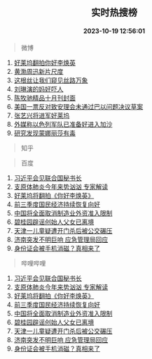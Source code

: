 <div align="center"><h2>实时热搜榜</h2><h4>2023-10-19 12:56:01</h4></div>

> 微博  

1. [好莱坞翻拍你好李焕英](https://s.weibo.com/weibo?q=%23%E5%A5%BD%E8%8E%B1%E5%9D%9E%E7%BF%BB%E6%8B%8D%E4%BD%A0%E5%A5%BD%E6%9D%8E%E7%84%95%E8%8B%B1%23&t=31&band_rank=1&Refer=top)<br />
2. [黄渤周迅新片尺度](https://s.weibo.com/weibo?q=%23%E9%BB%84%E6%B8%A4%E5%91%A8%E8%BF%85%E6%96%B0%E7%89%87%E5%B0%BA%E5%BA%A6%23&t=31&band_rank=2&Refer=top)<br />
3. [这根丝让我们窥见丝路万象](https://s.weibo.com/weibo?q=%23%E8%BF%99%E6%A0%B9%E4%B8%9D%E8%AE%A9%E6%88%91%E4%BB%AC%E7%AA%A5%E8%A7%81%E4%B8%9D%E8%B7%AF%E4%B8%87%E8%B1%A1%23&t=31&band_rank=3&Refer=top)<br />
4. [刘琳演的妈好吓人](https://s.weibo.com/weibo?q=%23%E5%88%98%E7%90%B3%E6%BC%94%E7%9A%84%E5%A6%88%E5%A5%BD%E5%90%93%E4%BA%BA%23&t=31&band_rank=4&Refer=top)<br />
5. [陈牧驰精品十月刊封面](https://s.weibo.com/weibo?q=%23%E9%99%88%E7%89%A7%E9%A9%B0%E7%B2%BE%E5%93%81%E5%8D%81%E6%9C%88%E5%88%8A%E5%B0%81%E9%9D%A2%23&t=31&band_rank=5&Refer=top)<br />
6. [美国一票反对致安理会未通过巴以问题决议草案](https://s.weibo.com/weibo?q=%23%E7%BE%8E%E5%9B%BD%E4%B8%80%E7%A5%A8%E5%8F%8D%E5%AF%B9%E8%87%B4%E5%AE%89%E7%90%86%E4%BC%9A%E6%9C%AA%E9%80%9A%E8%BF%87%E5%B7%B4%E4%BB%A5%E9%97%AE%E9%A2%98%E5%86%B3%E8%AE%AE%E8%8D%89%E6%A1%88%23&t=31&band_rank=6&Refer=top)<br />
7. [张艺兴将进军好莱坞](https://s.weibo.com/weibo?q=%23%E5%BC%A0%E8%89%BA%E5%85%B4%E5%B0%86%E8%BF%9B%E5%86%9B%E5%A5%BD%E8%8E%B1%E5%9D%9E%23&t=31&band_rank=7&Refer=top)<br />
8. [外媒称以色列军队已准备好进入加沙](https://s.weibo.com/weibo?q=%23%E5%A4%96%E5%AA%92%E7%A7%B0%E4%BB%A5%E8%89%B2%E5%88%97%E5%86%9B%E9%98%9F%E5%B7%B2%E5%87%86%E5%A4%87%E5%A5%BD%E8%BF%9B%E5%85%A5%E5%8A%A0%E6%B2%99%23&t=31&band_rank=8&Refer=top)<br />
9. [研究发现蒙娜丽莎有毒](https://s.weibo.com/weibo?q=%23%E7%A0%94%E7%A9%B6%E5%8F%91%E7%8E%B0%E8%92%99%E5%A8%9C%E4%B8%BD%E8%8E%8E%E6%9C%89%E6%AF%92%23&t=31&band_rank=9&Refer=top)<br />

> 知乎  


> 百度  

1. [习近平会见联合国秘书长](https://www.baidu.com/s?wd=%E4%B9%A0%E8%BF%91%E5%B9%B3%E4%BC%9A%E8%A7%81%E8%81%94%E5%90%88%E5%9B%BD%E7%A7%98%E4%B9%A6%E9%95%BF&sa=fyb_news&rsv_dl=fyb_news)<br />
2. [支原体肺炎今年来势汹汹 专家解读](https://www.baidu.com/s?wd=%E6%94%AF%E5%8E%9F%E4%BD%93%E8%82%BA%E7%82%8E%E4%BB%8A%E5%B9%B4%E6%9D%A5%E5%8A%BF%E6%B1%B9%E6%B1%B9+%E4%B8%93%E5%AE%B6%E8%A7%A3%E8%AF%BB&sa=fyb_news&rsv_dl=fyb_news)<br />
3. [好莱坞将翻拍《你好李焕英》](https://www.baidu.com/s?wd=%E5%A5%BD%E8%8E%B1%E5%9D%9E%E5%B0%86%E7%BF%BB%E6%8B%8D%E3%80%8A%E4%BD%A0%E5%A5%BD%E6%9D%8E%E7%84%95%E8%8B%B1%E3%80%8B&sa=fyb_news&rsv_dl=fyb_news)<br />
4. [前三季度国民经济持续恢复向好](https://www.baidu.com/s?wd=%E5%89%8D%E4%B8%89%E5%AD%A3%E5%BA%A6%E5%9B%BD%E6%B0%91%E7%BB%8F%E6%B5%8E%E6%8C%81%E7%BB%AD%E6%81%A2%E5%A4%8D%E5%90%91%E5%A5%BD&sa=fyb_news&rsv_dl=fyb_news)<br />
5. [中国将全面取消制造业外资准入限制](https://www.baidu.com/s?wd=%E4%B8%AD%E5%9B%BD%E5%B0%86%E5%85%A8%E9%9D%A2%E5%8F%96%E6%B6%88%E5%88%B6%E9%80%A0%E4%B8%9A%E5%A4%96%E8%B5%84%E5%87%86%E5%85%A5%E9%99%90%E5%88%B6&sa=fyb_news&rsv_dl=fyb_news)<br />
6. [碧桂园辟谣创始人父女已离境](https://www.baidu.com/s?wd=%E7%A2%A7%E6%A1%82%E5%9B%AD%E8%BE%9F%E8%B0%A3%E5%88%9B%E5%A7%8B%E4%BA%BA%E7%88%B6%E5%A5%B3%E5%B7%B2%E7%A6%BB%E5%A2%83&sa=fyb_news&rsv_dl=fyb_news)<br />
7. [天津一儿童疑遭开门杀后被公交碾压](https://www.baidu.com/s?wd=%E5%A4%A9%E6%B4%A5%E4%B8%80%E5%84%BF%E7%AB%A5%E7%96%91%E9%81%AD%E5%BC%80%E9%97%A8%E6%9D%80%E5%90%8E%E8%A2%AB%E5%85%AC%E4%BA%A4%E7%A2%BE%E5%8E%8B&sa=fyb_news&rsv_dl=fyb_news)<br />
8. [济南突发不明巨响 应急管理局回应](https://www.baidu.com/s?wd=%E6%B5%8E%E5%8D%97%E7%AA%81%E5%8F%91%E4%B8%8D%E6%98%8E%E5%B7%A8%E5%93%8D+%E5%BA%94%E6%80%A5%E7%AE%A1%E7%90%86%E5%B1%80%E5%9B%9E%E5%BA%94&sa=fyb_news&rsv_dl=fyb_news)<br />
9. [身份证会被手机消磁？真相来了](https://www.baidu.com/s?wd=%E8%BA%AB%E4%BB%BD%E8%AF%81%E4%BC%9A%E8%A2%AB%E6%89%8B%E6%9C%BA%E6%B6%88%E7%A3%81%EF%BC%9F%E7%9C%9F%E7%9B%B8%E6%9D%A5%E4%BA%86&sa=fyb_news&rsv_dl=fyb_news)<br />

> 哔哩哔哩  

1. [习近平会见联合国秘书长](https://www.baidu.com/s?wd=%E4%B9%A0%E8%BF%91%E5%B9%B3%E4%BC%9A%E8%A7%81%E8%81%94%E5%90%88%E5%9B%BD%E7%A7%98%E4%B9%A6%E9%95%BF&sa=fyb_news&rsv_dl=fyb_news)<br />
2. [支原体肺炎今年来势汹汹 专家解读](https://www.baidu.com/s?wd=%E6%94%AF%E5%8E%9F%E4%BD%93%E8%82%BA%E7%82%8E%E4%BB%8A%E5%B9%B4%E6%9D%A5%E5%8A%BF%E6%B1%B9%E6%B1%B9+%E4%B8%93%E5%AE%B6%E8%A7%A3%E8%AF%BB&sa=fyb_news&rsv_dl=fyb_news)<br />
3. [好莱坞将翻拍《你好李焕英》](https://www.baidu.com/s?wd=%E5%A5%BD%E8%8E%B1%E5%9D%9E%E5%B0%86%E7%BF%BB%E6%8B%8D%E3%80%8A%E4%BD%A0%E5%A5%BD%E6%9D%8E%E7%84%95%E8%8B%B1%E3%80%8B&sa=fyb_news&rsv_dl=fyb_news)<br />
4. [前三季度国民经济持续恢复向好](https://www.baidu.com/s?wd=%E5%89%8D%E4%B8%89%E5%AD%A3%E5%BA%A6%E5%9B%BD%E6%B0%91%E7%BB%8F%E6%B5%8E%E6%8C%81%E7%BB%AD%E6%81%A2%E5%A4%8D%E5%90%91%E5%A5%BD&sa=fyb_news&rsv_dl=fyb_news)<br />
5. [中国将全面取消制造业外资准入限制](https://www.baidu.com/s?wd=%E4%B8%AD%E5%9B%BD%E5%B0%86%E5%85%A8%E9%9D%A2%E5%8F%96%E6%B6%88%E5%88%B6%E9%80%A0%E4%B8%9A%E5%A4%96%E8%B5%84%E5%87%86%E5%85%A5%E9%99%90%E5%88%B6&sa=fyb_news&rsv_dl=fyb_news)<br />
6. [碧桂园辟谣创始人父女已离境](https://www.baidu.com/s?wd=%E7%A2%A7%E6%A1%82%E5%9B%AD%E8%BE%9F%E8%B0%A3%E5%88%9B%E5%A7%8B%E4%BA%BA%E7%88%B6%E5%A5%B3%E5%B7%B2%E7%A6%BB%E5%A2%83&sa=fyb_news&rsv_dl=fyb_news)<br />
7. [天津一儿童疑遭开门杀后被公交碾压](https://www.baidu.com/s?wd=%E5%A4%A9%E6%B4%A5%E4%B8%80%E5%84%BF%E7%AB%A5%E7%96%91%E9%81%AD%E5%BC%80%E9%97%A8%E6%9D%80%E5%90%8E%E8%A2%AB%E5%85%AC%E4%BA%A4%E7%A2%BE%E5%8E%8B&sa=fyb_news&rsv_dl=fyb_news)<br />
8. [济南突发不明巨响 应急管理局回应](https://www.baidu.com/s?wd=%E6%B5%8E%E5%8D%97%E7%AA%81%E5%8F%91%E4%B8%8D%E6%98%8E%E5%B7%A8%E5%93%8D+%E5%BA%94%E6%80%A5%E7%AE%A1%E7%90%86%E5%B1%80%E5%9B%9E%E5%BA%94&sa=fyb_news&rsv_dl=fyb_news)<br />
9. [身份证会被手机消磁？真相来了](https://www.baidu.com/s?wd=%E8%BA%AB%E4%BB%BD%E8%AF%81%E4%BC%9A%E8%A2%AB%E6%89%8B%E6%9C%BA%E6%B6%88%E7%A3%81%EF%BC%9F%E7%9C%9F%E7%9B%B8%E6%9D%A5%E4%BA%86&sa=fyb_news&rsv_dl=fyb_news)<br />
